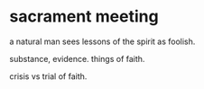 # sacrament meeting

a natural man sees lessons of the spirit as foolish.

substance, evidence. things of faith.

crisis vs trial of faith.
